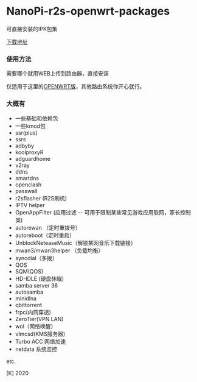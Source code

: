 # NanoPi-r2s-openwrt-packages

可直接安装的IPK包集

[下载地址](https://github.com/kongfl888/r2s-openwrt-packages/releases)

### 使用方法

需要哪个就用WEB上传到路由器，直接安装

仅适用于这里的[OPENWRT版](https://github.com/kongfl888/nanopi-openwrt/blob/master/README.md)，其他路由系统你开心就行。

### 大概有

- 一些基础和依赖包
- 一些kmod包
- ssr(plus)
- ssrs
- adbyby
- koolproxyR
- adguardhome
- v2ray
- ddns
- smartdns
- openclash
- passwall
- r2sflasher (R2S刷机)
- IPTV helper
- OpenAppFilter (应用过滤 -- 可用于限制某些常见游戏应用联网，家长控制类)
- autorewan （定时重拨号）
- autoreboot（定时重启）
- UnblockNeteaseMusic（解锁某网音乐下载链接）
- mwan3/mwan3helper （负载均衡）
- syncdial（多拨）
- QOS
- SQM(QOS)
- HD-IDLE (硬盘休眠)
- samba server 36
- autosamba
- minidlna
- qbittorrent
- frpc(内网穿透)
- ZeroTier(VPN LAN)
- wol（网络唤醒）
- vlmcsd(KMS服务器)
- Turbo ACC 网络加速
- netdata 系统监控

etc.

[K] 2020
